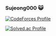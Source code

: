 ### Sujeong000 😺

[![CodeForces Profile](https://cf.leed.at?id={babeeboo2000})](https://codeforces.com/profile/{babeeboo2000})

[![Solved.ac Profile](http://mazassumnida.wtf/api/v2/generate_badge?boj=babeeboo2000)](https://solved.ac/babeeboo2000/)
